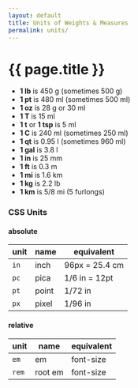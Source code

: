 ```yaml
---
layout: default
title: Units of Weights & Measures
permalink: units/
---
```


{{ page.title }}
================

 - __1 lb__ is 450 g (sometimes 500 g)
 - __1 pt__ is 480 ml (sometimes 500 ml)
 - __1 oz__ is 28 g or 30 ml
 - __1 T__  is 15 ml
 - __1 t__ or 
   __1 tsp__ is 5 ml
 - __1 C__  is 240 ml (sometimes 250 ml)
 - __1 qt__ is 0.95 l (sometimes 960 ml)
 - __1 gal__ is 3.8 l
 - __1 in__ is 25 mm
 - __1 ft__ is 0.3 m
 - __1 mi__ is 1.6 km
 - __1 kg__ is 2.2 lb
 - __1 km__ is 5/8 mi (5 furlongs)


### CSS Units ###

#### absolute ####

|unit  |name         |equivalent         |
|------|-------------|-------------------|
|`in`  |inch         |96px = 25.4 cm     |
|`pc`  |pica         |1/6 in = 12pt      |
|`pt`  |point        |1/72 in            |
|`px`  |pixel        |1/96 in            |

#### relative ####

|unit  |name         |equivalent         |
|------|-------------|-------------------|
|`em`  |em           |<element> font-size|
|`rem` |root em      |<html> font-size   |
